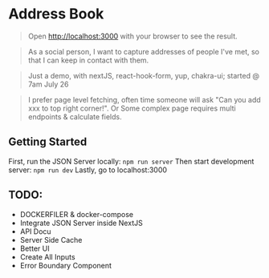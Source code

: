 # Address Book
> Open [http://localhost:3000](http://localhost:3000) with your browser to see the result.

> As a social person, I want to capture addresses of people I've met, so that I can keep in contact with
them.

> Just a demo, with nextJS, react-hook-form, yup, chakra-ui; started @ 7am July 26

> I prefer page level fetching, often time someone will ask "Can you add xxx to top right corner!". Or Some complex page requires multi endpoints & calculate fields.
## Getting Started

First, run the JSON Server locally: `npm run server`
Then start development server: `npm run dev`
Lastly, go to localhost:3000

## TODO:
- DOCKERFILER & docker-compose
- Integrate JSON Server inside NextJS
- API Docu
- Server Side Cache
- Better UI
- Create All Inputs
- Error Boundary Component
